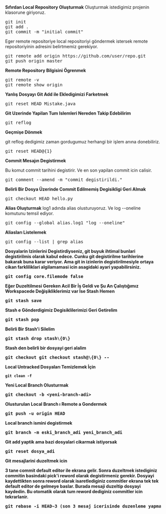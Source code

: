 <strong>Sıfırdan Local Repository Oluşturmak</strong>
Oluşturmak istedigimiz projenin klasorune giriyoruz.
<pre>git init
git add .
git commit -m "initial commit"
</pre>
Eger remote repositoriye local repositoriyi göndermek istersek remote repositoriyinin adresini belirtmemiz gerekiyor.
<pre>git remote add origin https://github.com/user/repo.git
git push origin master
</pre>
<strong>Remote Repository Bilgisini Ögrenmek</strong>
<pre>git remote -v
git remote show origin</pre>
<strong>Yanlış Dosyayı Git Add ile Ekledigimizi Farketmek</strong>
<pre>git reset HEAD Mistake.java
</pre>
<strong>Git Uzerinde Yapilan Tum Islemleri Nereden Takip Edebilirim</strong>
<pre>git reflog
</pre>
<strong>Geçmişe Dönmek</strong>

git reflog dedigimiz zaman gordugumuz herhangi bir işlem anına donebiliriz.
<pre>git reset HEAD@{1}
</pre>
<strong>Commit Mesajın Degistirmek</strong>

Bu komut commit tarihini degistirir. Ve en son yapilan commit icin calisir.
<pre>git comment --amend -m "commit degistirildi."</pre>
<strong>Belirli Bir Dosya Üzerinde Commit Edilmemiş Degisikligi Geri Almak</strong>
<pre>git checkout HEAD hello.py</pre>
<strong>Alias Oluşturmak</strong>
log1 adında alias olusturuyoruz. Ve log --oneline komutunu temsil ediyor.
<pre>git config --global alias.log1 "log --oneline"
</pre>
<strong>Aliasları Listelemek</strong>
<pre>git config --list | grep alias</pre>

<strong>Dosyalarin Izinlerini Degistirdiyseniz, git buyuk ihtimal bunlari degistirilmis olarak kabul edece. Cunku git degistirilme tarihlerine bakarak buna karar veriyor.
Ama git in izinlerin degistirilmesiyle ortaya cikan farkliliklari algilamamasi icin asagidaki ayari yapabilirsiniz.</pre>
<pre>git config core.filemode false</pre>

<strong>Eğer Duzeltilmesi Gereken Acil Bir İş Geldi ve Şu An Çalıştığımız Workspacede Değişikliklerimiz var İse Stash Hemen</strong>
<pre>git stash save
</pre>
<strong>Stash e Gönderdigimiz Degisiklilerimizi Geri Getirelim </strong>
<pre>git stash pop</pre>
<strong>Belirli Bir Stash'i Silelim</strong>
<pre>git stash drop stash\{0\}</pre>
<strong>Stash den belirli bir dosyayi geri alalim</strong>
<pre>git checkout git checkout stash@\{0\} --</pre>
<strong>Local Untracked Dosyaları Temizlemek İçin</strong>
<pre><code>git clean -f</code></pre>
<strong>Yeni Local Branch Olusturmak</strong>
<pre>git checkout -b &lt;yeni-branch-adi&gt;</pre>
<strong>Olusturulan Local Branch ı Remote a Gondermek</strong>
<pre>git push -u origin HEAD</pre>
<strong>Local branch ismini degistirmek</strong>
<pre>git branch -m eski_branch_adi yeni_branch_adi</pre>
<strong>Git add yaptik ama bazi dosyalari cikarmak istiyorsak</strong>
<pre>git reset dosya_adi</pre>
<b>Git mesajlarini duzeltmek icin</b>

3 tane commit default editor ile ekrana gelir. Sonra duzeltmek istediginiz commitin basindaki pick'i reword olarak degistirmeniz gerekir.
Dosyayi kaydettikten sonra reword olarak isaretlediginiz commitler ekrana tek tek default editor de gelmeye baslar. Burada mesaji duzeltip dosyayi
kaydedin. Bu otomatik olarak tum reword dediginiz commitler icin tekrarlanir.<b>
</b>
<pre>git rebase -i HEAD~3 (son 3 mesaj icerisinde duzenleme yapmak icin)
</pre>